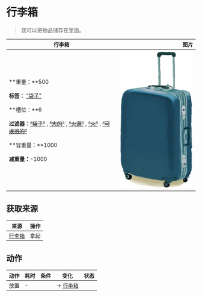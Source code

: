 # 行李箱  
> 我可以把物品储存在里面。  
  
  行李箱  |   图片   
 ----  |  ----:   
 **重量：**500<br><br>**标签：**	[“袋子”](tag_Bag.md)<br><br>**槽位：**6<br><br>**过滤器：**~~[“袋子”](tag_Bag.md)~~ , ~~[“大的”](tag_Large.md)~~ , ~~[“火源”](tag_FireSource.md)~~ , ~~[“火”](tag_Fire.md)~~ , ~~[“可泼溅的”](tag_Spillable.md)~~<br><br>**容重量：**1000<br><br>**减重量：**-1000  |  ![](Sprite/LuggageBlue.png)   
  
## 获取来源  
来源  |  操作  
----  |  ----  
[行李箱](LuggageAPlaced.md)  |  拿起  
## 动作  
动作  |  耗时  |  条件  |  变化  |  状态  
----  |  ----  |  ----  |  ----  |  ----  
放置<br>  |  -  |    |  → [行李箱](LuggageAPlaced.md)  |    
